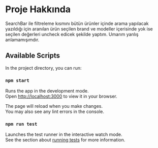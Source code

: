 # Proje Hakkında

SearchBar ile filtreleme kısmını bütün ürünler içinde arama yapılacak yazıldığı için aranılan ürün seçilen brand ve modeller içerisinde yok ise seçilen değerleri uncheck edicek şekilde yaptım. Umarım yanlış anlamamışımdır.

## Available Scripts

In the project directory, you can run:

### `npm start`

Runs the app in the development mode.\
Open [http://localhost:3000](http://localhost:3000) to view it in your browser.

The page will reload when you make changes.\
You may also see any lint errors in the console.

### `npm run test`

Launches the test runner in the interactive watch mode.\
See the section about [running tests](https://facebook.github.io/create-react-app/docs/running-tests) for more information.

